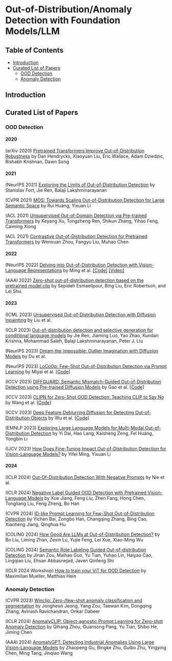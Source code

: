 # Out-of-Distribution/Anomaly Detection with Foundation Models/LLM
## Table of Contents

- [Introduction](#introduction)
- [Curated List of Papers](#curated-list-of-papers)
  - [OOD Detection](#ood-detection)
  - [Anomaly Detection](#anomaly-detection)

## Introduction

## Curated List of Papers

### OOD Detection

#### 2020
(arXiv 2020) [Pretrained Transformers Improve Out-of-Distribution Robustness](https://arxiv.org/pdf/2004.06100) by Dan Hendrycks, Xiaoyuan Liu, Eric Wallace, Adam Dziedzic, Rishabh Krishnan, Dawn Song

#### 2021
(NeurIPS 2021) [Exploring the Limits of Out-of-Distribution Detection](https://arxiv.org/pdf/2106.03004) by Stanislav Fort, Jie Ren, Balaji Lakshminarayanan

(CVPR 2021) [MOS: Towards Scaling Out-of-Distribution Detection for Large Semantic Space](https://arxiv.org/pdf/2105.01879) by Rui Huang, Yixuan Li

(ACL 2021) [Unsupervised Out-of-Domain Detection via Pre-trained Transformers](https://arxiv.org/pdf/2106.00948) by Keyang Xu, Tongzheng Ren, Shikun Zhang, Yihao Feng, Caiming Xiong

(ACL 2021) [Contrastive Out-of-Distribution Detection for Pretrained Transformers](https://arxiv.org/pdf/2104.08812) by Wenxuan Zhou, Fangyu Liu, Muhao Chen

#### 2022
(NeurIPS 2022) [Delving into Out-of-Distribution Detection with Vision-Language Representations](https://arxiv.org/pdf/2211.13445.pdf) by Ming et al. [[Code]](https://github.com/deeplearning-wisc/MCM) [[Video]](https://www.youtube.com/watch?v=ZZlxBgGalVA)

(AAAI 2022) [Zero-shot out-of-distribution detection based on the pretrained model clip](https://arxiv.org/pdf/2109.02748) by Sepideh Esmaeilpour, Bing Liu, Eric Robertson, and Lei Shu.

#### 2023
(ICML 2023) [Unsupervised Out-of-Distribution Detection with Diffusion Inpainting](https://arxiv.org/pdf/2302.10326) by Liu et al.

(ICLR 2023) [Out-of-distribution detection and selective generation for conditional language models](https://arxiv.org/pdf/2209.15558) by Jie Ren, Jiaming Luo, Yao Zhao, Kundan Krishna, Mohammad Saleh, Balaji Lakshminarayanan, Peter J. Liu

(NeurIPS 2023) [Dream the Impossible: Outlier Imagination with Diffusion Models](https://arxiv.org/pdf/2309.13415) by Du et al.

(NeurIPS 2023) [LoCoOp: Few-Shot Out-of-Distribution Detection via Prompt Learning](https://arxiv.org/pdf/2306.01293) by Miyai et al. [[Code]](https://github.com/AtsuMiyai/LoCoOp)

(ICCV 2023) [DIFFGUARD: Semantic Mismatch-Guided Out-of-Distribution Detection using Pre-trained Diffusion Models](https://openaccess.thecvf.com/content/ICCV2023/papers/Gao_DIFFGUARD_Semantic_Mismatch-Guided_Out-of-Distribution_Detection_Using_Pre-Trained_Diffusion_Models_ICCV_2023_paper.pdf) by Gao et al. [[Code]](https://github.com/cure-lab/DiffGuard)

(ICCV 2023) [CLIPN for Zero-Shot OOD Detection: Teaching CLIP to Say No](https://arxiv.org/pdf/2308.12213) by Wang et al. [[Code]](https://github.com/xmed-lab/CLIPN)

(ICCV 2023) [Deep Feature Deblurring Diffusion for Detecting Out-of-Distribution Objects](https://openaccess.thecvf.com/content/ICCV2023/papers/Wu_Deep_Feature_Deblurring_Diffusion_for_Detecting_Out-of-Distribution_Objects_ICCV_2023_paper.pdf) by Wu et al. [[Code]](https://github.com/AmingWu/DFDD-OOD)

(EMNLP 2023) [Exploring Large Language Models for Multi-Modal Out-of-Distribution Detection](https://arxiv.org/pdf/2310.08027) by Yi Dai, Hao Lang, Kaisheng Zeng, Fei Huang, Yongbin Li

(IJCV 2023) [How Does Fine-Tuning Impact Out-of-Distribution Detection for Vision-Language Models?](https://arxiv.org/pdf/2306.06048) by Yifei Ming, Yixuan Li

#### 2024
(ICLR 2024) [Out-Of-Distribution Detection With Negative Prompts](https://openreview.net/pdf?id=nanyAujl6e) by Nie et al.

(ICLR 2024) [Negative Label Guided OOD Detection with Pretrained Vision-Language Models](https://arxiv.org/pdf/2403.20078) by Xue Jiang, Feng Liu, Zhen Fang, Hong Chen, Tongliang Liu, Feng Zheng, Bo Han

(CVPR 2024) [ID-like Prompt Learning for Few-Shot Out-of-Distribution Detection](https://arxiv.org/pdf/2311.15243) by Yichen Bai, Zongbo Han, Changqing Zhang, Bing Cao, Xiaoheng Jiang, Qinghua Hu

(COLING 2024) [How Good Are LLMs at Out-of-Distribution Detection?](https://arxiv.org/pdf/2308.10261) by Bo Liu, Liming Zhan, Zexin Lu, Yujie Feng, Lei Xue, Xiao-Ming Wu

(COLING 2024) [Semantic Role Labeling Guided Out-of-distribution Detection](https://arxiv.org/pdf/2305.18026) by Jinan Zou, Maihao Guo, Yu Tian, Yuhao Lin, Haiyao Cao, Lingqiao Liu, Ehsan Abbasnejad, Javen Qinfeng Shi

(ICLR 2024 Workshop) [How to train your ViT for OOD Detection](https://arxiv.org/pdf/2405.17447) by Maximilian Mueller, Matthias Hein
### Anomaly Detection
(CVPR 2023) [Winclip: Zero-/few-shot anomaly classification and segmentation](https://arxiv.org/pdf/2303.14814) by Jongheon Jeong, Yang Zou, Taewan Kim, Dongqing Zhang, Avinash Ravichandran, Onkar Dabeer

(ICLR 2024) [AnomalyCLIP: Object-agnostic Prompt Learning for Zero-shot Anomaly Detection](https://openreview.net/pdf?id=buC4E91xZE) by Qihang Zhou, Guansong Pang, Yu Tian, Shibo He, Jiming Chen

(AAAI 2024) [AnomalyGPT: Detecting Industrial Anomalies Using Large Vision-Language Models](https://arxiv.org/pdf/2308.15366) by Zhaopeng Gu, Bingke Zhu, Guibo Zhu, Yingying Chen, Ming Tang, Jinqiao Wang

